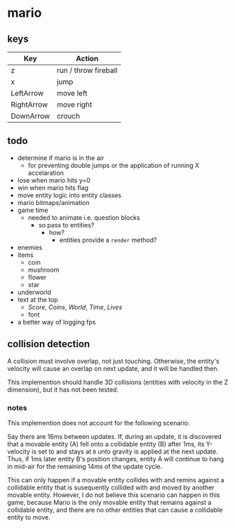 # mario

## keys

| Key        | Action               |
| ---------- | -------------------- |
| z          | run / throw fireball |
| x          | jump                 |
| LeftArrow  | move left            |
| RightArrow | move right           |
| DownArrow  | crouch               |

## todo

- determine if mario is in the air
  - for preventing double jumps or the application of running X accelaration
- lose when mario hits y=0
- win when mario hits flag
- move entity logic into entity classes
- mario bitmaps/animation
- game time
  - needed to animate i.e. question blocks
    - so pass to entities?
      - how?
        - entities provide a `render` method?
- enemies
- items
  - coin
  - mushroom
  - flower
  - star
- underworld
- text at the top
  - _Score_, _Coins_, _World_, _Time_, _Lives_
  - font
- a better way of logging fps

## collision detection

A collision must involve overlap, not just touching. Otherwise, the entity's
velocity will cause an overlap on next update, and it will be handled then.

This implemention should handle 3D collisions (entities with velocity in the Z
dimension), but it has not been tested.

### notes

This implemention does not account for the following scenario:

Say there are 16ms between updates. If, during an update, it is discovered that
a movable entity (A) fell onto a collidable entity (B) after 1ms, its Y-velocity
is set to and stays at `0` unto gravity is applied at the next update. Thus, if
1ms later entity B's position changes, entity A will continue to hang in mid-air
for the remaining 14ms of the update cycle.

This can only happen if a movable entity collides with and remins against a
collidable entity that is susequently collided with and moved by another movable
entity. However, I do not believe this scenario can happen in this game, because
Mario is the only movable entity that remains against a collidable entity, and
there are no other entities that can cause a collidable entity to move.
